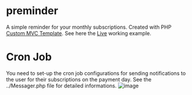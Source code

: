 # preminder
A simple reminder for your monthly subscriptions. Created with PHP <a href="https://github.com/ErikliPizza/DH-MVC-pv2">Custom MVC Template</a>. See here the <a href="https://preminder.noircontact.tech/">Live</a> working example.
<br>

# Cron Job
You need to set-up the cron job configurations for sending notifications to the user for their subscriptions on the payment day. See the ../Messager.php file for detailed informations.
![image](https://github.com/ErikliPizza/preminder/assets/39195701/35badcfe-9f4e-494c-ac87-6bf6d8d2ae41)


